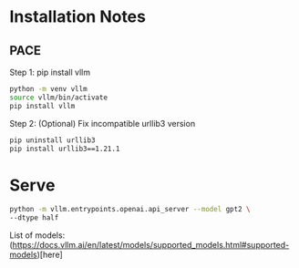# Installation Notes

## PACE

Step 1: pip install vllm
```bash
python -m venv vllm
source vllm/bin/activate
pip install vllm
```
Step 2: (Optional) Fix incompatible urllib3 version
```bash
pip uninstall urllib3
pip install urllib3==1.21.1
```

# Serve

```bash
python -m vllm.entrypoints.openai.api_server --model gpt2 \
--dtype half
```

List of models: (https://docs.vllm.ai/en/latest/models/supported_models.html#supported-models)[here]
